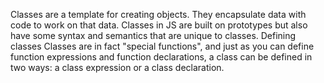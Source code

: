 Classes are a template for creating objects. They encapsulate data with code to work on that data. Classes in JS are built on prototypes but also have some syntax and semantics that are unique to classes.
Defining classes
Classes are in fact "special functions", and just as you can define function expressions and function declarations, a class can be defined in two ways: a class expression or a class declaration.